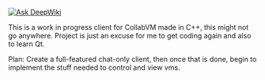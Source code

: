 [![Ask DeepWiki](https://deepwiki.com/badge.svg)](https://deepwiki.com/matty45/collabvm-qt-client)

This is a work in progress client for CollabVM made in C++, this might not go anywhere. Project is just an excuse for me to get coding again and also to learn Qt.

Plan: Create a full-featured chat-only client, then once that is done, begin to implement the stuff needed to control and view vms.
